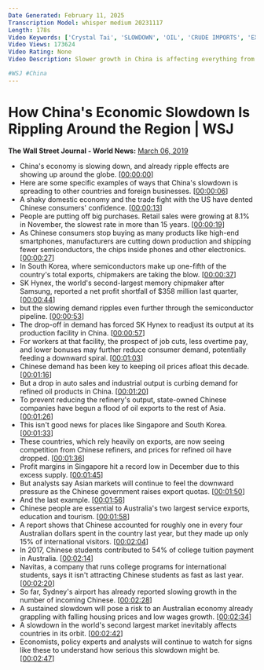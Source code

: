 ```yaml
---
Date Generated: February 11, 2025
Transcription Model: whisper medium 20231117
Length: 178s
Video Keywords: ['Crystal Tai', 'SLOWDOWN', 'OIL', 'CRUDE IMPORTS', 'EXPORT', 'CHINESE ECONOMY', 'ECONOMIC SLOWDOWN', 'TRADE FIGHT', 'TRADE TENSIONS', 'US', 'AUTO SALES', 'CHINESE', 'DOWNWARD SPIRAL', 'DATA', 'DATA ANALYSIS', 'TOURISM AND EDUCATION', 'SMARTPHONES', 'COMMODITY', 'RIPPLE', 'RIPPLE EFFECT', 'GLOBAL ECONOMY', 'SHOCK WAVES', 'SK Hynix Inc.', 'Navitas Ltd.', 'BRICS Countries', 'Greater China', 'Emerging Market Countries', 'Developing Economies', 'Eastern Asia', 'China', 'Asia', 'Asia Pacific', 'South Korea', 'Australia', 'United States', 'Singapore']
Video Views: 173624
Video Rating: None
Video Description: Slower growth in China is affecting everything from smartphone sales to oil exports, and companies and countries in its orbit are beginning to feel the crunch. Photo Composite: Crystal Tai

#WSJ #China
---
```


# How China's Economic Slowdown Is Rippling Around the Region | WSJ
**The Wall Street Journal - World News:** [March 06, 2019](https://www.youtube.com/watch?v=NqiNxTbIn-Q)
*  China's economy is slowing down, and already ripple effects are showing up around the globe. [[00:00:00](https://www.youtube.com/watch?v=NqiNxTbIn-Q&t=0.0s)]
*  Here are some specific examples of ways that China's slowdown is spreading to other countries and foreign businesses. [[00:00:06](https://www.youtube.com/watch?v=NqiNxTbIn-Q&t=6.0s)]
*  A shaky domestic economy and the trade fight with the US have dented Chinese consumers' confidence. [[00:00:13](https://www.youtube.com/watch?v=NqiNxTbIn-Q&t=13.0s)]
*  People are putting off big purchases. Retail sales were growing at 8.1% in November, the slowest rate in more than 15 years. [[00:00:19](https://www.youtube.com/watch?v=NqiNxTbIn-Q&t=19.0s)]
*  As Chinese consumers stop buying as many products like high-end smartphones, manufacturers are cutting down production and shipping fewer semiconductors, the chips inside phones and other electronics. [[00:00:27](https://www.youtube.com/watch?v=NqiNxTbIn-Q&t=27.0s)]
*  In South Korea, where semiconductors make up one-fifth of the country's total exports, chipmakers are taking the blow. [[00:00:37](https://www.youtube.com/watch?v=NqiNxTbIn-Q&t=37.0s)]
*  SK Hynex, the world's second-largest memory chipmaker after Samsung, reported a net profit shortfall of $358 million last quarter, [[00:00:44](https://www.youtube.com/watch?v=NqiNxTbIn-Q&t=44.0s)]
*  but the slowing demand ripples even further through the semiconductor pipeline. [[00:00:53](https://www.youtube.com/watch?v=NqiNxTbIn-Q&t=53.0s)]
*  The drop-off in demand has forced SK Hynex to readjust its output at its production facility in China. [[00:00:57](https://www.youtube.com/watch?v=NqiNxTbIn-Q&t=57.0s)]
*  For workers at that facility, the prospect of job cuts, less overtime pay, and lower bonuses may further reduce consumer demand, potentially feeding a downward spiral. [[00:01:03](https://www.youtube.com/watch?v=NqiNxTbIn-Q&t=63.0s)]
*  Chinese demand has been key to keeping oil prices afloat this decade. [[00:01:16](https://www.youtube.com/watch?v=NqiNxTbIn-Q&t=76.0s)]
*  But a drop in auto sales and industrial output is curbing demand for refined oil products in China. [[00:01:20](https://www.youtube.com/watch?v=NqiNxTbIn-Q&t=80.0s)]
*  To prevent reducing the refinery's output, state-owned Chinese companies have begun a flood of oil exports to the rest of Asia. [[00:01:26](https://www.youtube.com/watch?v=NqiNxTbIn-Q&t=86.0s)]
*  This isn't good news for places like Singapore and South Korea. [[00:01:33](https://www.youtube.com/watch?v=NqiNxTbIn-Q&t=93.0s)]
*  These countries, which rely heavily on exports, are now seeing competition from Chinese refiners, and prices for refined oil have dropped. [[00:01:36](https://www.youtube.com/watch?v=NqiNxTbIn-Q&t=96.0s)]
*  Profit margins in Singapore hit a record low in December due to this excess supply. [[00:01:45](https://www.youtube.com/watch?v=NqiNxTbIn-Q&t=105.0s)]
*  But analysts say Asian markets will continue to feel the downward pressure as the Chinese government raises export quotas. [[00:01:50](https://www.youtube.com/watch?v=NqiNxTbIn-Q&t=110.0s)]
*  And the last example. [[00:01:56](https://www.youtube.com/watch?v=NqiNxTbIn-Q&t=116.0s)]
*  Chinese people are essential to Australia's two largest service exports, education and tourism. [[00:01:58](https://www.youtube.com/watch?v=NqiNxTbIn-Q&t=118.0s)]
*  A report shows that Chinese accounted for roughly one in every four Australian dollars spent in the country last year, but they made up only 15% of international visitors. [[00:02:04](https://www.youtube.com/watch?v=NqiNxTbIn-Q&t=124.0s)]
*  In 2017, Chinese students contributed to 54% of college tuition payment in Australia. [[00:02:14](https://www.youtube.com/watch?v=NqiNxTbIn-Q&t=134.0s)]
*  Navitas, a company that runs college programs for international students, says it isn't attracting Chinese students as fast as last year. [[00:02:20](https://www.youtube.com/watch?v=NqiNxTbIn-Q&t=140.0s)]
*  So far, Sydney's airport has already reported slowing growth in the number of incoming Chinese. [[00:02:28](https://www.youtube.com/watch?v=NqiNxTbIn-Q&t=148.0s)]
*  A sustained slowdown will pose a risk to an Australian economy already grappling with falling housing prices and low wages growth. [[00:02:34](https://www.youtube.com/watch?v=NqiNxTbIn-Q&t=154.0s)]
*  A slowdown in the world's second largest market inevitably affects countries in its orbit. [[00:02:42](https://www.youtube.com/watch?v=NqiNxTbIn-Q&t=162.0s)]
*  Economists, policy experts and analysts will continue to watch for signs like these to understand how serious this slowdown might be. [[00:02:47](https://www.youtube.com/watch?v=NqiNxTbIn-Q&t=167.0s)]
